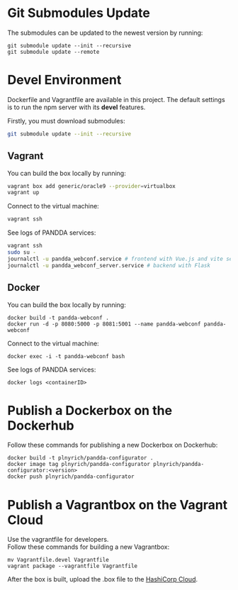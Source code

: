 # Git Submodules Update

The submodules can be updated to the newest version by running:
```
git submodule update --init --recursive
git submodule update --remote
```

# Devel Environment

Dockerfile and Vagrantfile are available in this project. The default settings is to run the npm server with its **devel** features.

Firstly, you must download submodules:
```bash
git submodule update --init --recursive
```

## Vagrant

You can build the box locally by running:
```bash
vagrant box add generic/oracle9 --provider=virtualbox
vagrant up
```

Connect to the virtual machine:
```bash
vagrant ssh
```

See logs of PANDDA services:
```bash
vagrant ssh
sudo su -
journalctl -u pandda_webconf.service # frontend with Vue.js and vite server
journalctl -u pandda_webconf_server.service # backend with Flask
```

## Docker
You can build the box locally by running:
```
docker build -t pandda-webconf .
docker run -d -p 8080:5000 -p 8081:5001 --name pandda-webconf pandda-webconf
```

Connect to the virtual machine:
```
docker exec -i -t pandda-webconf bash
```

See logs of PANDDA services:
```
docker logs <containerID>
```

# Publish a Dockerbox on the Dockerhub

Follow these commands for publishing a new Dockerbox on Dockerhub:
```
docker build -t plnyrich/pandda-configurator .
docker image tag plnyrich/pandda-configurator plnyrich/pandda-configurator:<version>
docker push plnyrich/pandda-configurator
```

# Publish a Vagrantbox on the Vagrant Cloud

Use the vagrantfile for developers.
<br />
Follow these commands for building a new Vagrantbox:
```
mv Vagrantfile.devel Vagrantfile
vagrant package --vagrantfile Vagrantfile
```
After the box is built, upload the .box file to the [HashiCorp Cloud](https://portal.cloud.hashicorp.com/).
